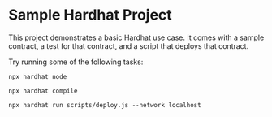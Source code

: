 # Sample Hardhat Project

This project demonstrates a basic Hardhat use case. It comes with a sample contract, a test for that contract, and a script that deploys that contract.

Try running some of the following tasks:

```shell
npx hardhat node
```

```shell
npx hardhat compile
```


```shell
npx hardhat run scripts/deploy.js --network localhost
```

